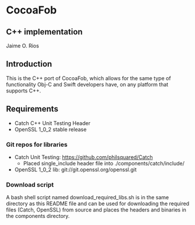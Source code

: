 # CocoaFob

## C++ implementation
Jaime O. Rios


## Introduction
This is the C++ port of CocoaFob, which allows for the same type of functionality Obj-C and Swift developers have, on any platform that supports C++.

## Requirements
* Catch C++ Unit Testing Header
* OpenSSL 1_0_2 stable release

### Git repos for libraries
* Catch Unit Testing: https://github.com/philsquared/Catch
   * Placed single_include header file into ./components/catch/include/
* OpenSSL 1_0_2 lib: git://git.openssl.org/openssl.git

### Download script
A bash shell script named download_required_libs.sh is in the same directory as this README file and can be used for downloading the required files (Catch, OpenSSL) from source and places the headers and binaries in the components directory.

